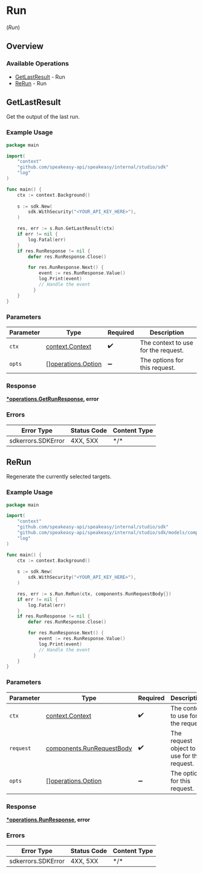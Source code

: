 # Run
(*Run*)

## Overview

### Available Operations

* [GetLastResult](#getlastresult) - Run
* [ReRun](#rerun) - Run

## GetLastResult

Get the output of the last run.

### Example Usage

```go
package main

import(
	"context"
	"github.com/speakeasy-api/speakeasy/internal/studio/sdk"
	"log"
)

func main() {
    ctx := context.Background()
    
    s := sdk.New(
        sdk.WithSecurity("<YOUR_API_KEY_HERE>"),
    )

    res, err := s.Run.GetLastResult(ctx)
    if err != nil {
        log.Fatal(err)
    }
    if res.RunResponse != nil {
        defer res.RunResponse.Close()

        for res.RunResponse.Next() {
            event := res.RunResponse.Value()
            log.Print(event)
            // Handle the event
	      }
    }
}
```

### Parameters

| Parameter                                                | Type                                                     | Required                                                 | Description                                              |
| -------------------------------------------------------- | -------------------------------------------------------- | -------------------------------------------------------- | -------------------------------------------------------- |
| `ctx`                                                    | [context.Context](https://pkg.go.dev/context#Context)    | :heavy_check_mark:                                       | The context to use for the request.                      |
| `opts`                                                   | [][operations.Option](../../models/operations/option.md) | :heavy_minus_sign:                                       | The options for this request.                            |

### Response

**[*operations.GetRunResponse](../../models/operations/getrunresponse.md), error**

### Errors

| Error Type         | Status Code        | Content Type       |
| ------------------ | ------------------ | ------------------ |
| sdkerrors.SDKError | 4XX, 5XX           | \*/\*              |

## ReRun

Regenerate the currently selected targets.

### Example Usage

```go
package main

import(
	"context"
	"github.com/speakeasy-api/speakeasy/internal/studio/sdk"
	"github.com/speakeasy-api/speakeasy/internal/studio/sdk/models/components"
	"log"
)

func main() {
    ctx := context.Background()
    
    s := sdk.New(
        sdk.WithSecurity("<YOUR_API_KEY_HERE>"),
    )

    res, err := s.Run.ReRun(ctx, components.RunRequestBody{})
    if err != nil {
        log.Fatal(err)
    }
    if res.RunResponse != nil {
        defer res.RunResponse.Close()

        for res.RunResponse.Next() {
            event := res.RunResponse.Value()
            log.Print(event)
            // Handle the event
	      }
    }
}
```

### Parameters

| Parameter                                                              | Type                                                                   | Required                                                               | Description                                                            |
| ---------------------------------------------------------------------- | ---------------------------------------------------------------------- | ---------------------------------------------------------------------- | ---------------------------------------------------------------------- |
| `ctx`                                                                  | [context.Context](https://pkg.go.dev/context#Context)                  | :heavy_check_mark:                                                     | The context to use for the request.                                    |
| `request`                                                              | [components.RunRequestBody](../../models/components/runrequestbody.md) | :heavy_check_mark:                                                     | The request object to use for the request.                             |
| `opts`                                                                 | [][operations.Option](../../models/operations/option.md)               | :heavy_minus_sign:                                                     | The options for this request.                                          |

### Response

**[*operations.RunResponse](../../models/operations/runresponse.md), error**

### Errors

| Error Type         | Status Code        | Content Type       |
| ------------------ | ------------------ | ------------------ |
| sdkerrors.SDKError | 4XX, 5XX           | \*/\*              |